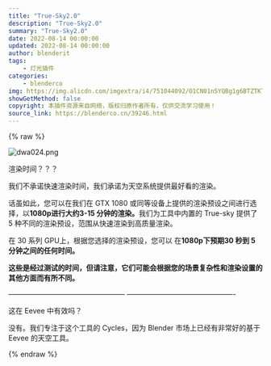 ```yaml
---
title: "True-Sky2.0"
description: "True-Sky2.0"
summary: "True-Sky2.0"
date: 2022-08-14 00:00:00
updated: 2022-08-14 00:00:00
author: blenderit
tags: 
    - 灯光插件
categories:
    - blenderco
img: https://img.alicdn.com/imgextra/i4/751044092/O1CN01n5YQBg1g6BTZTKTO9_!!751044092.png
showGetMethod: false
copyright: 本插件资源来自网络，版权归原作者所有，仅供交流学习使用！
source_link: https://blenderco.cn/39246.html
---
```


{% raw %}
<p><img class="aligncenter" src="https://img.alicdn.com/imgextra/i4/751044092/O1CN01n5YQBg1g6BTZTKTO9_!!751044092.png" alt="dwa024.png"></p><div class="font-weight-bold">渲染时间？？？</div><div class="quarantine">
<p>我们不承诺快速渲染时间，我们承诺为天空系统提供最好看的渲染。</p>
<p>话虽如此，您可以在我们在 GTX 1080 或同等设备上提供的渲染预设之间进行选择，以<b>1080p进行大约</b><b>3-15 分钟的渲染。</b>我们为工具中内置的 True-sky 提供了 5 种不同的渲染预设，范围从快速渲染到高质量渲染。 <b></b></p>
<p>在 30 系列 GPU上，根据您选择的渲染预设，您可以 在<b>1080p下预期</b><b>30 秒到 5 分钟之间的任何时间。</b><b></b></p>
<p><b>这些是经过测试的时间，但请注意，它们可能会根据您的场景复杂性和渲染设置的其他方面而有所不同。</b></p>
<p>————————————————– ———————————————-</p>
</div><div class="font-weight-bold">这在 Eevee 中有效吗？</div><div class="quarantine">
<p>没有。我们专注于这个工具的 Cycles，因为 Blender 市场上已经有非常好的基于 Eevee 的天空工具。</p>
</div>
<div style="display: none">blenderco</div>
{% endraw %}